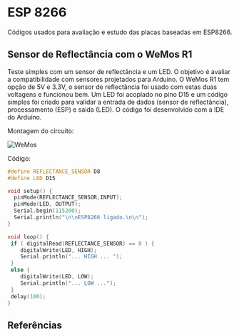 #  ESP 8266

Códigos usados para avaliação e estudo das placas baseadas em ESP8266.

## Sensor de Reflectância com o WeMos R1

Teste simples com um sensor de reflectância e um LED. O objetivo é avaliar a compatibilidade com sensores projetados para Arduíno. O WeMos R1 tem opção de 5V e 3.3V, o sensor de reflectância foi usado com estas duas voltagens e funcionou bem. Um LED foi acoplado no pino D15 e um código simples foi criado para validar a entrada de dados (sensor de reflectância), processamento (ESP) e saída (LED). O código foi desenvolvido com a IDE do Arduíno.

Montagem do circuíto:

![WeMos](https://github.com/orivaldosantana/GPRo/blob/master/ESP/reflectance_sensor/IMG_20170211_224446126_HDR.jpg)

Código:

```c++
#define REFLECTANCE_SENSOR D8
#define LED D15

void setup() {
  pinMode(REFLECTANCE_SENSOR,INPUT);
  pinMode(LED, OUTPUT);
  Serial.begin(115200);
  Serial.println("\n\nESP8266 ligado.\n\n");
}

void loop() {
 if ( digitalRead(REFLECTANCE_SENSOR) == 0 ) {
    digitalWrite(LED, HIGH);
    Serial.println("... HIGH ... ");
 }
 else {
    digitalWrite(LED, LOW);
    Serial.println("... LOW ...");
 }
 delay(100);
}
```

## Referências
